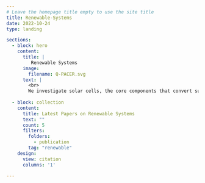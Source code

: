 ```yaml
---
# Leave the homepage title empty to use the site title
title: Renewable-Systems
date: 2022-10-24
type: landing

sections:
  - block: hero
    content:
      title: |
         Renewable Systems
      image:
        filename: Q-PACER.svg
      text: |
        <br>
        We investigate solar cells, the core components that convert sunlight into electricity, aiming to improve their efficiency through novel materials and fabrication techniques. At the system level, we study solar panels, optimizing layout, orientation, and thermal management to enhance power output. Beyond generation, our research extends to grid optimization, ensuring stable integration of renewables into existing power infrastructures. We explore smart grid architectures, energy storage strategies, and predictive control algorithms to balance supply and demand. 
        
  - block: collection
    content:
      title: Latest Papers on Renewable Systems
      text: ""
      count: 5
      filters:
        folders:
          - publication
        tag: "renewable"
    design:
      view: citation
      columns: '1'

---
```


